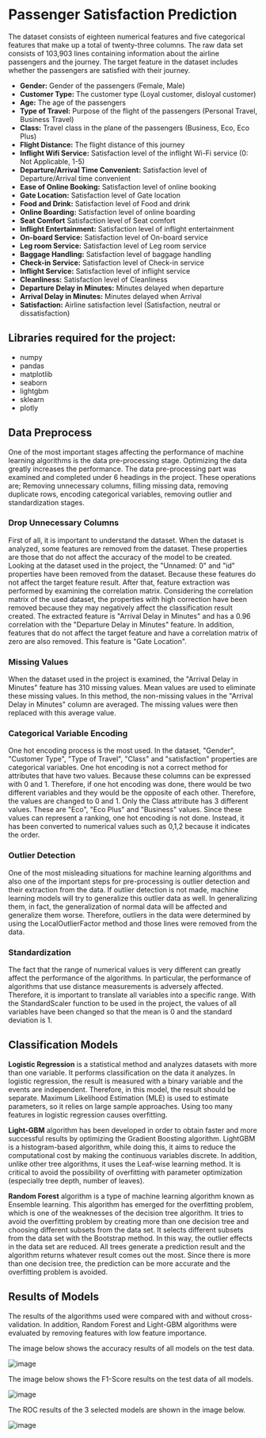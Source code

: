 # Passenger Satisfaction Prediction

The dataset consists of eighteen numerical features and five categorical features that make up a total of twenty-three columns. The raw data set consists of 103,903 lines containing information about the airline passengers and the journey. The target feature in the dataset includes whether the passengers are satisfied with their journey.

- __Gender:__	Gender of the passengers (Female, Male)
- __Customer Type:__	The customer type (Loyal customer, disloyal customer)
- __Age:__	The age of the passengers
- __Type of Travel:__	Purpose of the flight of the passengers (Personal Travel, Business Travel)
- __Class:__	Travel class in the plane of the passengers (Business, Eco, Eco Plus)
- __Flight Distance:__	The flight distance of this journey
- __Inflight Wifi Service:__	Satisfaction level of the inflight Wi-Fi service (0: Not Applicable, 1-5)
- __Departure/Arrival Time Convenient:__	Satisfaction level of Departure/Arrival time convenient
- __Ease of Online Booking:__	Satisfaction level of online booking
- __Gate Location:__	Satisfaction level of Gate location
- __Food and Drink:__	Satisfaction level of Food and drink
- __Online Boarding:__	Satisfaction level of online boarding
- __Seat Comfort__	Satisfaction level of Seat comfort
- __Inflight Entertainment:__	Satisfaction level of inflight entertainment
- __On-board Service:__	Satisfaction level of On-board service
- __Leg room Service:__	Satisfaction level of Leg room service
- __Baggage Handling:__	Satisfaction level of baggage handling
- __Check-in Service:__	Satisfaction level of Check-in service
- __Inflight Service:__	Satisfaction level of inflight service
- __Cleanliness:__	Satisfaction level of Cleanliness
- __Departure Delay in Minutes:__	Minutes delayed when departure
- __Arrival Delay in Minutes:__	Minutes delayed when Arrival
- __Satisfaction:__	Airline satisfaction level (Satisfaction, neutral or dissatisfaction)

##  Libraries required for the project: 
- numpy
- pandas
- matplotlib
- seaborn
- lightgbm
- sklearn
- plotly

## Data Preprocess
One of the most important stages affecting the performance of machine learning algorithms is the data pre-processing stage. Optimizing the data greatly increases the performance. The data pre-processing part was examined and completed under 6 headings in the project. These operations are; Removing unnecessary columns, filling missing data, removing duplicate rows, encoding categorical variables, removing outlier and standardization stages.

### 	Drop Unnecessary Columns
First of all, it is important to understand the dataset. When the dataset is analyzed, some features are removed from the dataset. These properties are those that do not affect the accuracy of the model to be created. Looking at the dataset used in the project, the "Unnamed: 0" and "id" properties have been removed from the dataset. Because these features do not affect the target feature result.
After that, feature extraction was performed by examining the correlation matrix. Considering the correlation matrix of the used dataset, the properties with high correction have been removed because they may negatively affect the classification result created. The extracted feature is "Arrival Delay in Minutes" and has a 0.96 correlation with the "Departure Delay in Minutes" feature. In addition, features that do not affect the target feature and have a correlation matrix of zero are also removed. This feature is "Gate Location".

### 	Missing Values
When the dataset used in the project is examined, the "Arrival Delay in Minutes" feature has 310 missing values. Mean values are used to eliminate these missing values. In this method, the non-missing values in the "Arrival Delay in Minutes" column are averaged. The missing values were then replaced with this average value.

###  Categorical Variable Encoding
One hot encoding process is the most used. In the dataset, "Gender", "Customer Type", "Type of Travel", "Class" and "satisfaction" properties are categorical variables. One hot encoding is not a correct method for attributes that have two values. Because these columns can be expressed with 0 and 1. Therefore, if one hot encoding was done, there would be two different variables and they would be the opposite of each other. Therefore, the values are changed to 0 and 1. Only the Class attribute has 3 different values. These are "Eco", "Eco Plus" and "Business" values. Since these values can represent a ranking, one hot encoding is not done. Instead, it has been converted to numerical values such as 0,1,2 because it indicates the order.

### 	Outlier Detection
One of the most misleading situations for machine learning algorithms and also one of the important steps for pre-processing is outlier detection and their extraction from the data. If outlier detection is not made, machine learning models will try to generalize this outlier data as well. In generalizing them, in fact, the generalization of normal data will be affected and generalize them worse. Therefore, outliers in the data were determined by using the LocalOutlierFactor method and those lines were removed from the data.

###  Standardization
The fact that the range of numerical values is very different can greatly affect the performance of the algorithms. In particular, the performance of algorithms that use distance measurements is adversely affected. Therefore, it is important to translate all variables into a specific range. With the StandardScaler function to be used in the project, the values of all variables have been changed so that the mean is 0 and the standard deviation is 1.

##  Classification Models
__Logistic Regression__ is a statistical method and analyzes datasets with more than one variable. It performs classification on the data it analyzes. In logistic regression, the result is measured with a binary variable and the events are independent. Therefore, in this model, the result should be separate. Maximum Likelihood Estimation (MLE) is used to estimate parameters, so it relies on large sample approaches. Using too many features in logistic regression causes overfitting.

__Light-GBM__ algorithm has been developed in order to obtain faster and more successful results by optimizing the Gradient Boosting algorithm. LightGBM is a histogram-based algorithm, while doing this, it aims to reduce the computational cost by making the continuous variables discrete. In addition, unlike other tree algorithms, it uses the Leaf-wise learning method. It is critical to avoid the possibility of overfitting with parameter optimization (especially tree depth, number of leaves).

__Random Forest__ algorithm is a type of machine learning algorithm known as Ensemble learning. This algorithm has emerged for the overfitting problem, which is one of the weaknesses of the decision tree algorithm. It tries to avoid the overfitting problem by creating more than one decision tree and choosing different subsets from the data set. It selects different subsets from the data set with the Bootstrap method. In this way, the outlier effects in the data set are reduced. All trees generate a prediction result and the algorithm returns whatever result comes out the most. Since there is more than one decision tree, the prediction can be more accurate and the overfitting problem is avoided.

## Results of Models

The results of the algorithms used were compared with and without cross-validation. In addition, Random Forest and Light-GBM algorithms were evaluated by removing features with low feature importance.

The image below shows the accuracy results of all models on the test data.

![image](https://user-images.githubusercontent.com/50152584/151385957-58e5a279-291c-4ee6-b047-2234600ee9ab.png)

The image below shows the F1-Score results on the test data of all models.

![image](https://user-images.githubusercontent.com/50152584/151386177-123e6225-0c06-424c-bb4e-811d93877049.png)

The ROC results of the 3 selected models are shown in the image below.

![image](https://user-images.githubusercontent.com/50152584/151386429-206f2c42-09e0-4d32-92f7-66e8a0a72754.png)
